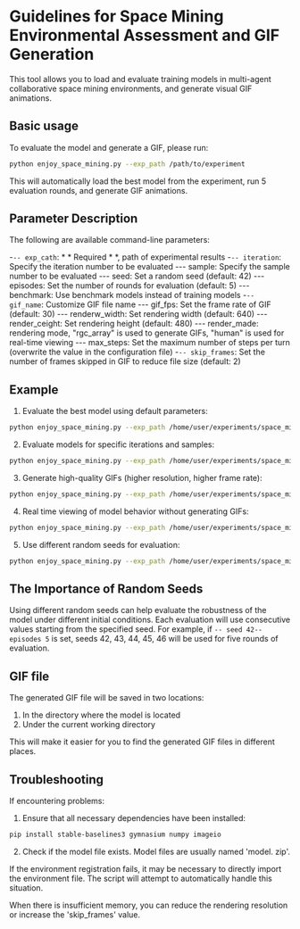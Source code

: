 # Guidelines for Space Mining Environmental Assessment and GIF Generation

This tool allows you to load and evaluate training models in multi-agent collaborative space mining environments, and generate visual GIF animations.

##  Basic usage

To evaluate the model and generate a GIF, please run:

```bash
python enjoy_space_mining.py --exp_path /path/to/experiment
```

This will automatically load the best model from the experiment, run 5 evaluation rounds, and generate GIF animations.

## Parameter Description

The following are available command-line parameters:

-` -- exp_cath `: * * Required * *, path of experimental results
-` -- iteration `: Specify the iteration number to be evaluated
--- sample: Specify the sample number to be evaluated
--- seed: Set a random seed (default: 42)
--- episodes: Set the number of rounds for evaluation (default: 5)
--- benchmark: Use benchmark models instead of training models
-` -- gif_name `: Customize GIF file name
--- gif_fps: Set the frame rate of GIF (default: 30)
--- renderw_width: Set rendering width (default: 640)
--- render_ceight: Set rendering height (default: 480)
--- render_made: rendering mode, "rgc_array" is used to generate GIFs, "human" is used for real-time viewing
--- max_steps: Set the maximum number of steps per turn (overwrite the value in the configuration file)
-` -- skip_frames `: Set the number of frames skipped in GIF to reduce file size (default: 2)

## Example

1. Evaluate the best model using default parameters:

```bash
python enjoy_space_mining.py --exp_path /home/user/experiments/space_mining_experiment
```

2. Evaluate models for specific iterations and samples:

```bash
python enjoy_space_mining.py --exp_path /home/user/experiments/space_mining_experiment --iteration 2 --sample 1
```

3. Generate high-quality GIFs (higher resolution, higher frame rate):

```bash
python enjoy_space_mining.py --exp_path /home/user/experiments/space_mining_experiment --render_width 1280 --render_height 720 --gif_fps 60 --skip_frames 1
```

4. Real time viewing of model behavior without generating GIFs:

```bash
python enjoy_space_mining.py --exp_path /home/user/experiments/space_mining_experiment --render_mode human
```

5. Use different random seeds for evaluation:

```bash
python enjoy_space_mining.py --exp_path /home/user/experiments/space_mining_experiment --seed 100
```

## The Importance of Random Seeds

Using different random seeds can help evaluate the robustness of the model under different initial conditions. Each evaluation will use consecutive values starting from the specified seed. For example, if ` -- seed 42-- episodes 5 ` is set, seeds 42, 43, 44, 45, 46 will be used for five rounds of evaluation.

## GIF file

The generated GIF file will be saved in two locations:
1. In the directory where the model is located
2. Under the current working directory

This will make it easier for you to find the generated GIF files in different places.

## Troubleshooting

If encountering problems:

1. Ensure that all necessary dependencies have been installed:
```bash
pip install stable-baselines3 gymnasium numpy imageio
```

2. Check if the model file exists. Model files are usually named 'model. zip'.

If the environment registration fails, it may be necessary to directly import the environment file. The script will attempt to automatically handle this situation.

When there is insufficient memory, you can reduce the rendering resolution or increase the 'skip_frames' value.